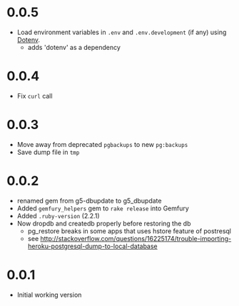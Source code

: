 # 0.0.5

- Load environment variables in `.env` and `.env.development` (if any) using [Dotenv](https://github.com/bkeepers/dotenv).
  - adds 'dotenv' as a dependency

# 0.0.4

- Fix `curl` call

# 0.0.3

- Move away from deprecated `pgbackups` to new `pg:backups`
- Save dump file in `tmp`

# 0.0.2

- renamed gem from g5-dbupdate to g5_dbupdate
- Added `gemfury_helpers` gem to `rake release` into Gemfury
- Added `.ruby-version` (2.2.1)
- Now dropdb and createdb properly before restoring the db
  - pg_restore breaks in some apps that uses hstore feature of postresql
  - see http://stackoverflow.com/questions/16225174/trouble-importing-heroku-postgresql-dump-to-local-database

# 0.0.1

- Initial working version
